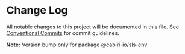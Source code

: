 # Change Log

All notable changes to this project will be documented in this file.
See [Conventional Commits](https://conventionalcommits.org) for commit guidelines.



**Note:** Version bump only for package @cabiri-io/sls-env

